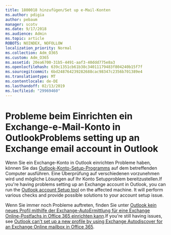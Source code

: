 ```yaml
---
title: 1800018 hinzufügen/Set up e-Mail-Konten
ms.author: pdigia
author: pebaum
manager: scotv
ms.date: 9/17/2018
ms.audience: Admin
ms.topic: article
ROBOTS: NOINDEX, NOFOLLOW
localization_priority: Normal
ms.collection: Adm_O365
ms.custom: Adm_O365
ms.assetid: 20ea6700-31b5-4491-aaf3-40ddd775e8a3
ms.openlocfilehash: 639c1351cb61b38c34011179483f804240b15f7f
ms.sourcegitcommit: 6bd248764239282688cac98347c2356b701389e4
ms.translationtype: MT
ms.contentlocale: de-DE
ms.lasthandoff: 02/13/2019
ms.locfileid: "29969460"
---
```

# <a name="problems-setting-up-an-exchange-email-account-in-outlook"></a><span data-ttu-id="28306-102">Probleme beim Einrichten ein Exchange-e-Mail-Konto in Outlook</span><span class="sxs-lookup"><span data-stu-id="28306-102">Problems setting up an Exchange email account in Outlook</span></span>

<span data-ttu-id="28306-p101">Wenn Sie ein Exchange-Konto in Outlook einrichten Probleme haben, können Sie das [Outlook-Konto-Setup-Programms](https://aka.ms/SaRA-OutlookSetupProfile) auf dem betreffenden Computer ausführen. Eine Überprüfung auf verschiedenen vorzunehmen wird und mögliche Lösungen auf Ihr Konto Setupproblem bereitzustellen.</span><span class="sxs-lookup"><span data-stu-id="28306-p101">If you're having problems setting up an Exchange account in Outlook, you can run the [Outlook account Setup tool](https://aka.ms/SaRA-OutlookSetupProfile) on the affected machine. It will perform various checks and provide possible solutions to your account setup issue.</span></span> 
  
<span data-ttu-id="28306-105">Wenn Sie immer noch Probleme auftreten, finden Sie unter [Outlook kein neues Profil mithilfe der Exchange-AutoErmittlung für eine Exchange Online-Postfachs in Office 365 einrichten kann](https://support.microsoft.com/help/2404385/outlook-can-t-set-up-a-new-profile-by-using-exchange-autodiscover-for).</span><span class="sxs-lookup"><span data-stu-id="28306-105">If you're still having issues, see [Outlook can't set up a new profile by using Exchange Autodiscover for an Exchange Online mailbox in Office 365](https://support.microsoft.com/help/2404385/outlook-can-t-set-up-a-new-profile-by-using-exchange-autodiscover-for).</span></span>
  

